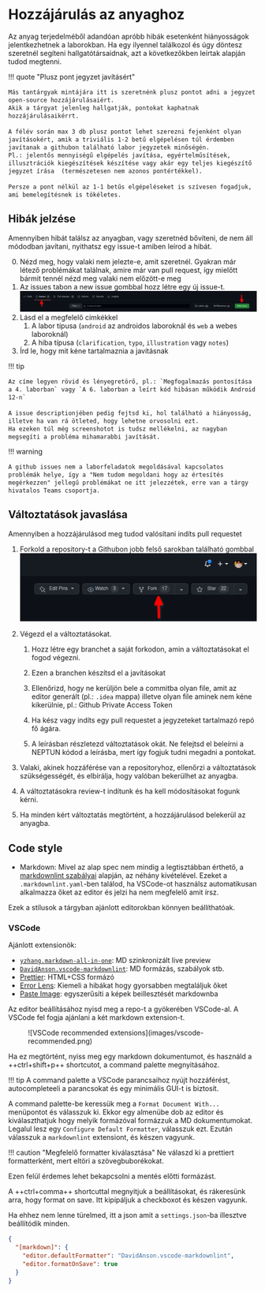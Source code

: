 # Hozzájárulás az anyaghoz

Az anyag terjedelméből adandóan apróbb hibák esetenként hiányosságok jelentkezhetnek a laborokban.
Ha egy ilyennel találkozol és úgy döntesz szeretnél segíteni hallgatótársaidnak, azt a következőkben leírtak alapján tudod megtenni.

!!! quote "Plusz pont jegyzet javításért"

    Más tantárgyak mintájára itt is szeretnénk plusz pontot adni a jegyzet open-source hozzájárulásaiért.
    Akik a tárgyat jelenleg hallgatják, pontokat kaphatnak hozzájárulásaikérrt.

    A félév során max 3 db plusz pontot lehet szerezni fejenként olyan javításokért, amik a triviális 1-2 betű elgépelésen túl érdemben javítanak a githubon található labor jegyzetek minőségén.
    Pl.: jelentős mennyiségű elgépelés javítása, egyértelműsítések, illusztrációk kiegészítések készítése vagy akár egy teljes kiegészítő jegyzet írása  (természetesen nem azonos pontértékkel).

    Persze a pont nélkül az 1-1 betűs elgépeléseket is szívesen fogadjuk, ami bemelegítésnek is tökéletes.

## Hibák jelzése

Amennyiben hibát találsz az anyagban, vagy szeretnéd bővíteni, de nem áll módodban javítani, nyithatsz egy issue-t amiben leírod a hibát.

0. Nézd meg, hogy valaki nem jelezte-e, amit szeretnél.
    Gyakran már létező problémákat találnak, amire már van pull request,
    így mielőtt bármit tennél nézd meg valaki nem előzött-e meg
1. Az issues tabon a new issue gombbal hozz létre egy új issue-t.
    ![How to create new issue](images/github-new-issue.png)
2. Lásd el a megfelelő címkékkel
    1. A labor típusa (`android` az androidos laboroknál és `web` a webes laboroknál)
    2. A hiba típusa (`clarification`, `typo`, `illustration` vagy `notes`)
3. Írd le, hogy mit kéne tartalmaznia a javításnak

!!! tip

    Az címe legyen rövid és lényegretörő, pl.: `Megfogalmazás pontosítása a 4. laborban` vagy `A 6. laborban a leírt kód hibásan működik Android 12-n`

    A issue descriptionjében pedig fejtsd ki, hol található a hiányosság, illetve ha van rá ötleted, hogy lehetne orvosolni ezt.
    Ha ezeken túl még screenshotot is tudsz mellékelni, az nagyban megsegíti a probléma mihamarabbi javítását.

!!! warning

    A github issues nem a laborfeladatok megoldásával kapcsolatos problémák helye, így a "Nem tudom megoldani hogy az értesítés megérkezzen" jellegű problémákat ne itt jelezzétek, erre van a tárgy hivatalos Teams csoportja.

## Változtatások javaslása

Amennyiben a hozzájárulásod meg tudod valósítani indíts pull requestet

1. Forkold a repository-t a Githubon jobb felső sarokban található gombbal
    ![fork button](images/github-fork.png)

2. Végezd el a változtatásokat.

    1. Hozz létre egy branchet a saját forkodon, amin a változtatásokat el fogod végezni.

    2. Ezen a branchen készítsd el a javításokat

    3. Ellenőrizd, hogy ne kerüljön bele a commitba olyan file, amit az editor generált (pl.: `.idea` mappa)
    illetve olyan file aminek nem kéne kikerülnie, pl.: Github Private Access Token

    4. Ha kész vagy indíts egy pull requestet a jegyzeteket tartalmazó repó fő ágára.

    5. A leírásban részletezd változtatások okát.
        Ne felejtsd el beleírni a NEPTUN kódod a leírásba, mert így fogjuk tudni megadni a pontokat.

3. Valaki, akinek hozzáférése van a repositoryhoz, ellenőrzi a változtatások szükségességét, és elbírálja, hogy valóban bekerülhet az anyagba.
4. A változtatásokra review-t indítunk és ha kell módosításokat fogunk kérni.
5. Ha minden kért változtatás megtörtént, a hozzájárulásod belekerül az anyagba.

## Code style

- Markdown: Mivel az alap spec nem mindig a legtisztábban érthető, a [markdownlint szabályai](https://github.com/markdownlint/markdownlint/blob/master/docs/RULES.md) alapján, az néhány kivételével. Ezeket a `.markdownlint.yaml`-ben találod, ha VSCode-ot használsz automatikusan alkalmazza őket az editor és jelzi ha nem megfelelő amit írsz.

Ezek a stílusok a tárgyban ajánlott editorokban könnyen beállíthatóak.

### VSCode

Ajánlott extensionök:

- [`yzhang.markdown-all-in-one`](https://marketplace.visualstudio.com/items?itemName=yzhang.markdown-all-in-one): MD szinkronizált live preview
- [`DavidAnson.vscode-markdownlint`](https://marketplace.visualstudio.com/items?itemName=DavidAnson.vscode-markdownlint): MD formázás, szabályok stb.
- [Prettier](https://marketplace.visualstudio.com/items?itemName=esbenp.prettier-vscode): HTML+CSS formázó
- [Error Lens](https://marketplace.visualstudio.com/items?itemName=usernamehw.errorlens): Kiemeli a hibákat hogy gyorsabben megtaláljuk őket
- [Paste Image](https://marketplace.visualstudio.com/items?itemName=mushan.vscode-paste-image): egyszerűsíti a képek beillesztését markdownba

Az editor beállításához nyisd meg a repo-t a gyökerében VSCode-al. A VSCode fel fogja ajánlani a két markdown extension-t.

<figure markdown>
  ![VSCode recommended extensions](images/vscode-recommended.png)
</figure>

Ha ez megtörtént, nyiss meg egy markdown dokumentumot, és használd a ++ctrl+shift+p++ shortcutot, a command palette megnyitásához.

!!! tip
    A command palette a VSCode parancsaihoz nyújt hozzáférést, autocompleteeli a parancsokat és egy minimális GUI-t is biztosít.

A command palette-be keressük meg a `Format Document With...` menüpontot és válasszuk ki.
Ekkor egy almenübe dob az editor és kiválaszthatjuk hogy melyik formázóval formázzuk a MD dokumentumokat.
Legalul lesz egy `Configure Default Formatter`, válasszuk ezt.
Ezután válasszuk a `markdownlint` extensiont, és készen vagyunk.

!!! caution "Megfelelő formatter kiválasztása"
    Ne válaszd ki a prettiert formatterként, mert eltöri a szövegbuborékokat.

Ezen felül érdemes lehet bekapcsolni a mentés előtti formázást.

A ++ctrl+comma++ shortcuttal megnyitjuk a beállításokat, és rákeresünk arra, hogy format on save.
Itt kipipáljuk a checkboxot és készen vagyunk.

Ha ehhez nem lenne türelmed, itt a json amit a `settings.json`-ba illesztve beállítódik minden.

```json
{
  "[markdown]": {
    "editor.defaultFormatter": "DavidAnson.vscode-markdownlint",
    "editor.formatOnSave": true
  }
}
```
